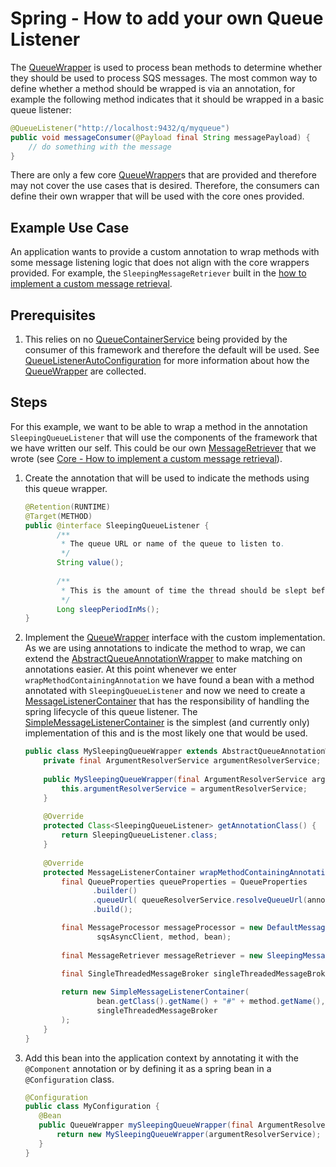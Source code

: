 # Spring - How to add your own Queue Listener
The [QueueWrapper](../../../java-dynamic-sqs-listener-spring/java-dynamic-sqs-listener-spring-api/src/main/java/com/jashmore/sqs/spring/QueueWrapper.java) is
used to process bean methods to determine whether they should be used to process SQS messages. The most common way to define whether a method should be wrapped
is via an annotation, for example the following method indicates that it should be wrapped in a basic queue listener:

```java
@QueueListener("http://localhost:9432/q/myqueue")
public void messageConsumer(@Payload final String messagePayload) {
    // do something with the message
}
```

There are only a few core [QueueWrapper](../../../java-dynamic-sqs-listener-spring/java-dynamic-sqs-listener-spring-api/src/main/java/com/jashmore/sqs/spring/QueueWrapper.java)s
that are provided and therefore may not cover the use cases that is desired. Therefore, the consumers can define their own wrapper that will be used with the
core ones provided.

## Example Use Case
An application wants to provide a custom annotation to wrap methods with some message listening logic that does not align with the core wrappers provided. For
example, the `SleepingMessageRetriever` built in the [how to implement a custom message retrieval](../core/core-how-to-implement-a-custom-message-retrieval.md).

## Prerequisites
1. This relies on no [QueueContainerService](../../../java-dynamic-sqs-listener-spring/java-dynamic-sqs-listener-spring-api/src/main/java/com/jashmore/sqs/spring/container/QueueContainerService.java)
being provided by the consumer of this framework and therefore the default will be used. See
[QueueListenerAutoConfiguration](../../../java-dynamic-sqs-listener-spring/java-dynamic-sqs-listener-spring-starter/src/main/java/com/jashmore/sqs/spring/config/QueueListenerConfiguration.java)
for more information about how the [QueueWrapper](../../../java-dynamic-sqs-listener-spring/java-dynamic-sqs-listener-spring-api/src/main/java/com/jashmore/sqs/spring/QueueWrapper.java)
are collected.

## Steps
For this example, we want to be able to wrap a method in the annotation `SleepingQueueListener` that will use the components of the framework that we have written
our self. This could be our own [MessageRetriever](../../../java-dynamic-sqs-listener-api/src/main/java/com/jashmore/sqs/retriever/MessageRetriever.java) that
we wrote (see [Core - How to implement a custom message retrieval](../core/core-how-to-implement-a-custom-message-retrieval.md)).

1. Create the annotation that will be used to indicate the methods using this queue wrapper.
    ```java
    @Retention(RUNTIME)
    @Target(METHOD)
    public @interface SleepingQueueListener {
           /**
            * The queue URL or name of the queue to listen to.
            */  
           String value();
        
           /**
            * This is the amount of time the thread should be slept before actually retrieving the message.
            */
           Long sleepPeriodInMs();
    }
    ```
1. Implement the [QueueWrapper](../../../java-dynamic-sqs-listener-spring/java-dynamic-sqs-listener-spring-api/src/main/java/com/jashmore/sqs/spring/QueueWrapper.java)
interface with the custom implementation. As we are using annotations to indicate the method to wrap, we can extend the
[AbstractQueueAnnotationWrapper](../../../java-dynamic-sqs-listener-spring/java-dynamic-sqs-listener-spring-api/src/main/java/com/jashmore/sqs/spring/AbstractQueueAnnotationWrapper.java)
to make matching on annotations easier. At this point whenever we enter `wrapMethodContainingAnnotation` we have found a bean with a method
annotated with `SleepingQueueListener` and now we need to create a
[MessageListenerContainer](../../../java-dynamic-sqs-listener-spring/java-dynamic-sqs-listener-spring-api/src/main/java/com/jashmore/sqs/spring/container/MessageListenerContainer.java)
that has the responsibility of handling the spring lifecycle of this queue listener. The
[SimpleMessageListenerContainer](../../../java-dynamic-sqs-listener-spring/java-dynamic-sqs-listener-spring-starter/src/main/java/com/jashmore/sqs/spring/container/SimpleMessageListenerContainer.java)
is the simplest (and currently only) implementation of this and is the most likely one that would be used.
    ```java
    public class MySleepingQueueWrapper extends AbstractQueueAnnotationWrapper<SleepingQueueListener> {
        private final ArgumentResolverService argumentResolverService;
     
        public MySleepingQueueWrapper(final ArgumentResolverService argumentResolverService) {   
            this.argumentResolverService = argumentResolverService;
        }
     
        @Override
        protected Class<SleepingQueueListener> getAnnotationClass() {
            return SleepingQueueListener.class;
        }
     
        @Override
        protected MessageListenerContainer wrapMethodContainingAnnotation(final Object bean, final Method method, final SleepingQueueListener annotation) {
            final QueueProperties queueProperties = QueueProperties
                   .builder()
                   .queueUrl( queueResolverService.resolveQueueUrl(annotation.value()))
                   .build();
    
            final MessageProcessor messageProcessor = new DefaultMessageProcessor(argumentResolverService, queueProperties,
                    sqsAsyncClient, method, bean);
            
            final MessageRetriever messageRetriever = new SleepingMessageRetriever(sqsAsyncClient, queueProperties, annotation.sleepPeriodInMs())
    
            final SingleThreadedMessageBroker singleThreadedMessageBroker = new SingleThreadedMessageBroker(messageRetriever, messageProcessor);
            
            return new SimpleMessageListenerContainer(
                    bean.getClass().getName() + "#" + method.getName(),
                    singleThreadedMessageBroker
            );      
        }
    }
    ```
1. Add this bean into the application context by annotating it with the `@Component` annotation or by defining it as a spring bean in a `@Configuration` class.
     ```java
     @Configuration
     public class MyConfiguration {
        @Bean
        public QueueWrapper mySleepingQueueWrapper(final ArgumentResolverService argumentResolverService) {
            return new MySleepingQueueWrapper(argumentResolverService); 
        }
     }
     ``` 